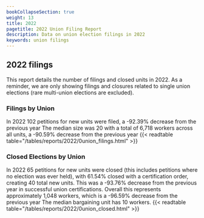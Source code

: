 ```yaml
---
bookCollapseSection: true
weight: 13
title: 2022
pagetitle: 2022 Union Filing Report
description: Data on union election filings in 2022
keywords: union filings
---
```


## 2022 filings

This report details the number of filings and closed units in 2022. As a reminder, we are only showing filings and closures related to single union elections (rare multi-union elections are excluded).

### Filings by Union
In 2022 102 petitions for new units were filed, a -92.39% decrease from the previous year The median size was 20 with a total of 6,718 workers across all units, a -90.59% decrease from the previous year
{{< readtable table="/tables/reports/2022/0union_filings.html" >}}

### Closed Elections by Union
In 2022 65 petitions for new units were closed (this includes petitions where no election was ever held), with 61.54% closed with a certification order, creating 40 total new units. This was a -93.76% decrease from the previous year in successful union certifications. Overall this represents approximately 1,048 workers, which is a -96.59% decrease from the previous year The median bargaining unit has 10 workers.
{{< readtable table="/tables/reports/2022/0union_closed.html" >}}
